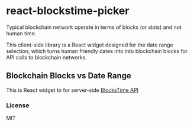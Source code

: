 # react-blockstime-picker

Typical blockchain network operate in terms of blocks (or slots)
and not human time.

This client-side library is a React widget designed for the date range selection,
which turns human friendly dates into into blockchain blocks for API calls to blockchain networks.

## Blockchain Blocks vs Date Range

This is React widget to for server-side [BlocksTime API](https://github.com/EnormousCloud/blockstime)

### License

MIT